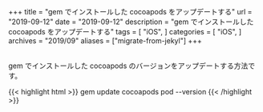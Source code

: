+++
title =  "gem でインストールした cocoapods をアップデートする"
url = "2019-09-12"
date = "2019-09-12"
description = "gem でインストールした cocoapods をアップデートする"
tags = [
    "iOS",
]
categories = [
    "iOS",
]
archives = "2019/09"
aliases = ["migrate-from-jekyl"]
+++

<br>
gem でインストールした cocoapods のバージョンをアップデートする方法です。

<!-- for swiswiswift.com responsive -->
<script async src="https://pagead2.googlesyndication.com/pagead/js/adsbygoogle.js"></script>
<ins class="adsbygoogle"
     style="display:block"
     data-ad-client="ca-pub-5587141252700968"
     data-ad-slot="1697863134"
     data-ad-format="auto"
     data-adtest="on"
     data-full-width-responsive="true"></ins>
<script>
     (adsbygoogle = window.adsbygoogle || []).push({});
</script>

{{< highlight html >}}
gem update cocoapods
pod --version
{{< /highlight >}}
